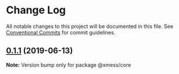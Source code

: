 # Change Log

All notable changes to this project will be documented in this file.
See [Conventional Commits](https://conventionalcommits.org) for commit guidelines.

## [0.1.1](https://github.com/ciklum-digital/xmess/compare/v0.1.0...v0.1.1) (2019-06-13)

**Note:** Version bump only for package @xmess/core
